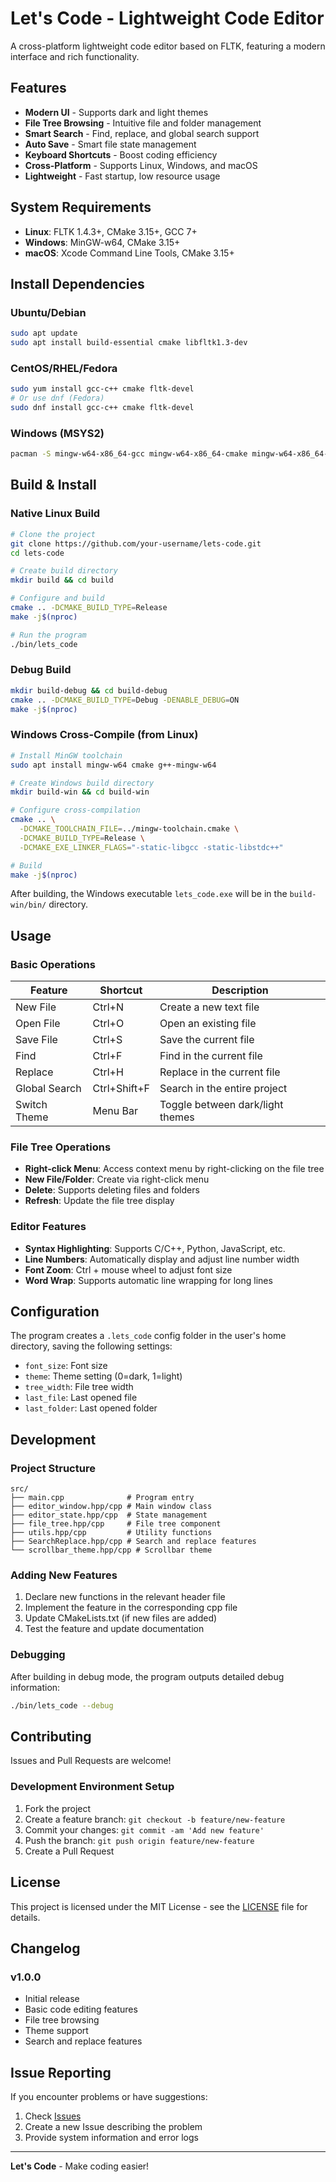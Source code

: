 # Let's Code - Lightweight Code Editor

A cross-platform lightweight code editor based on FLTK, featuring a modern interface and rich functionality.

## Features

-  **Modern UI** - Supports dark and light themes
-  **File Tree Browsing** - Intuitive file and folder management
-  **Smart Search** - Find, replace, and global search support
-  **Auto Save** - Smart file state management
-  **Keyboard Shortcuts** - Boost coding efficiency
-  **Cross-Platform** - Supports Linux, Windows, and macOS
-  **Lightweight** - Fast startup, low resource usage

## System Requirements

- **Linux**: FLTK 1.4.3+, CMake 3.15+, GCC 7+
- **Windows**: MinGW-w64, CMake 3.15+
- **macOS**: Xcode Command Line Tools, CMake 3.15+

## Install Dependencies

### Ubuntu/Debian
```bash
sudo apt update
sudo apt install build-essential cmake libfltk1.3-dev
```

### CentOS/RHEL/Fedora
```bash
sudo yum install gcc-c++ cmake fltk-devel
# Or use dnf (Fedora)
sudo dnf install gcc-c++ cmake fltk-devel
```

### Windows (MSYS2)
```bash
pacman -S mingw-w64-x86_64-gcc mingw-w64-x86_64-cmake mingw-w64-x86_64-fltk
```

## Build & Install

### Native Linux Build

```bash
# Clone the project
git clone https://github.com/your-username/lets-code.git
cd lets-code

# Create build directory
mkdir build && cd build

# Configure and build
cmake .. -DCMAKE_BUILD_TYPE=Release
make -j$(nproc)

# Run the program
./bin/lets_code
```

### Debug Build

```bash
mkdir build-debug && cd build-debug
cmake .. -DCMAKE_BUILD_TYPE=Debug -DENABLE_DEBUG=ON
make -j$(nproc)
```

### Windows Cross-Compile (from Linux)

```bash
# Install MinGW toolchain
sudo apt install mingw-w64 cmake g++-mingw-w64

# Create Windows build directory
mkdir build-win && cd build-win

# Configure cross-compilation
cmake .. \
  -DCMAKE_TOOLCHAIN_FILE=../mingw-toolchain.cmake \
  -DCMAKE_BUILD_TYPE=Release \
  -DCMAKE_EXE_LINKER_FLAGS="-static-libgcc -static-libstdc++"

# Build
make -j$(nproc)
```

After building, the Windows executable `lets_code.exe` will be in the `build-win/bin/` directory.

## Usage

### Basic Operations

| Feature        | Shortcut         | Description                        |
|---------------|------------------|------------------------------------|
| New File      | Ctrl+N           | Create a new text file             |
| Open File     | Ctrl+O           | Open an existing file              |
| Save File     | Ctrl+S           | Save the current file              |
| Find          | Ctrl+F           | Find in the current file           |
| Replace       | Ctrl+H           | Replace in the current file        |
| Global Search | Ctrl+Shift+F     | Search in the entire project       |
| Switch Theme  | Menu Bar         | Toggle between dark/light themes   |

### File Tree Operations

- **Right-click Menu**: Access context menu by right-clicking on the file tree
- **New File/Folder**: Create via right-click menu
- **Delete**: Supports deleting files and folders
- **Refresh**: Update the file tree display

### Editor Features

- **Syntax Highlighting**: Supports C/C++, Python, JavaScript, etc.
- **Line Numbers**: Automatically display and adjust line number width
- **Font Zoom**: Ctrl + mouse wheel to adjust font size
- **Word Wrap**: Supports automatic line wrapping for long lines

## Configuration

The program creates a `.lets_code` config folder in the user's home directory, saving the following settings:

- `font_size`: Font size
- `theme`: Theme setting (0=dark, 1=light)
- `tree_width`: File tree width
- `last_file`: Last opened file
- `last_folder`: Last opened folder

## Development

### Project Structure

```
src/
├── main.cpp              # Program entry
├── editor_window.hpp/cpp # Main window class
├── editor_state.hpp/cpp  # State management
├── file_tree.hpp/cpp     # File tree component
├── utils.hpp/cpp         # Utility functions
├── SearchReplace.hpp/cpp # Search and replace features
└── scrollbar_theme.hpp/cpp # Scrollbar theme
```

### Adding New Features

1. Declare new functions in the relevant header file
2. Implement the feature in the corresponding cpp file
3. Update CMakeLists.txt (if new files are added)
4. Test the feature and update documentation

### Debugging

After building in debug mode, the program outputs detailed debug information:

```bash
./bin/lets_code --debug
```

## Contributing

Issues and Pull Requests are welcome!

### Development Environment Setup

1. Fork the project
2. Create a feature branch: `git checkout -b feature/new-feature`
3. Commit your changes: `git commit -am 'Add new feature'`
4. Push the branch: `git push origin feature/new-feature`
5. Create a Pull Request

## License

This project is licensed under the MIT License - see the [LICENSE](LICENSE) file for details.

## Changelog

### v1.0.0
- Initial release
- Basic code editing features
- File tree browsing
- Theme support
- Search and replace features

## Issue Reporting

If you encounter problems or have suggestions:

1. Check [Issues](https://github.com/your-username/lets-code/issues)
2. Create a new Issue describing the problem
3. Provide system information and error logs

---

**Let's Code** - Make coding easier!